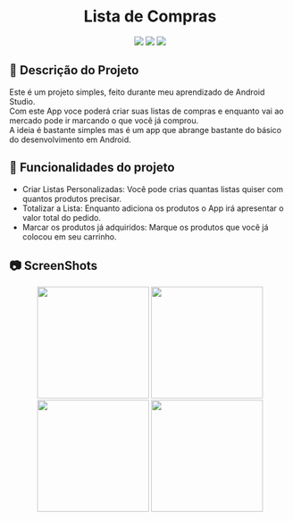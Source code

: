 <h1 align="center"> Lista de Compras </h1>
<p align="center">
<img src="https://user-images.githubusercontent.com/99930836/182484747-e58186bb-b506-46f9-994c-6fa44820e24c.PNG"/>
<img src="https://user-images.githubusercontent.com/99930836/182484755-bcc065e1-d5b3-45ca-91be-95b59723988c.PNG"/>
<img src="https://user-images.githubusercontent.com/99930836/182484762-7b9b9817-dc05-4c06-b162-778a17084622.PNG"/>
</p>


## :memo: Descrição do Projeto
Este é um projeto simples, feito durante meu aprendizado de Android Studio.<br>
Com este App voce poderá criar suas listas de compras e enquanto vai ao mercado pode ir marcando o que você já comprou.<br>
A ideia é bastante simples mas é um app que abrange bastante do básico do desenvolvimento em Android.<br>



## :hammer: Funcionalidades do projeto

- Criar Listas Personalizadas: Você pode crias quantas listas quiser com quantos produtos precisar.
- Totalizar a Lista: Enquanto adiciona os produtos o App irá apresentar o valor total do pedido.
- Marcar os produtos já adquiridos: Marque os produtos que você já colocou em seu carrinho.

## :camera: ScreenShots

<p align="center">
<img width="200px" src="https://user-images.githubusercontent.com/99930836/182483727-10cdcc70-0db0-415a-a2d4-86ad4d040ee4.PNG"/>
<img width="200px" src="https://user-images.githubusercontent.com/99930836/182483742-803e3af1-0f1e-446e-b09d-a04fa071f47f.PNG"/>
<img width="200px" src="https://user-images.githubusercontent.com/99930836/182483747-478de5a8-6e1f-49d2-a499-23bbccea03ef.PNG"/>
<img width="200px" src="https://user-images.githubusercontent.com/99930836/182483753-4bc25e2c-9ef8-47b8-96e6-dd5b2c2ff87f.PNG"/>
</p>

